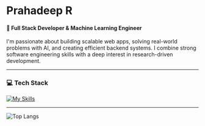 # Prahadeep R

#### 🚀 Full Stack Developer & Machine Learning Engineer  
I'm passionate about building scalable web apps, solving real-world problems with AI, and creating efficient backend systems. I combine strong software engineering skills with a deep interest in research-driven development.

---

### 💻 Tech Stack

[![My Skills](https://skillicons.dev/icons?i=python,java,javascript,typescript,tailwind,react,nextjs,express,spring,aws,firebase,mongodb,postgres,redis,docker,kubernetes,sklearn,pytorch&perline=9)](https://skillicons.dev)

---



![Top Langs](https://github-readme-stats.vercel.app/api/top-langs/?username=rprahadeep&theme=graywhite&hide_border=false&include_all_commits=false&count_private=false&layout=compact)

